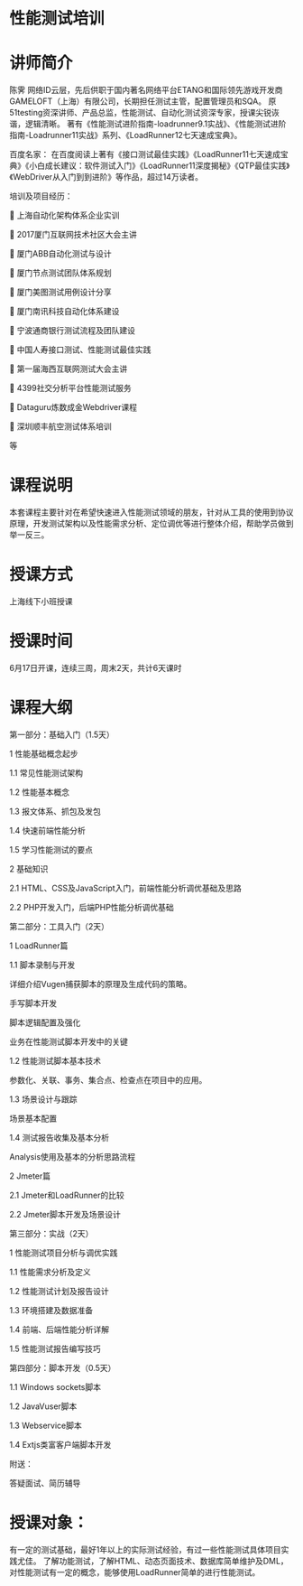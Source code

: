 # 性能测试培训
# 讲师简介
陈霁
网络ID云层，先后供职于国内著名网络平台ETANG和国际领先游戏开发商GAMELOFT（上海）有限公司，长期担任测试主管，配置管理员和SQA。
原51testing资深讲师、产品总监，性能测试、自动化测试资深专家，授课尖锐诙谐，逻辑清晰。
著有《性能测试进阶指南-loadrunner9.1实战》、《性能测试进阶指南-Loadrunner11实战》系列、《LoadRunner12七天速成宝典》。

百度名家：
在百度阅读上著有《接口测试最佳实践》《LoadRunner11七天速成宝典》《小白成长建议：软件测试入门》《LoadRunner11深度揭秘》《QTP最佳实践》《WebDriver从入门到到进阶》等作品，超过14万读者。

培训及项目经历：

	上海自动化架构体系企业实训

	2017厦门互联网技术社区大会主讲

	厦门ABB自动化测试与设计

	厦门节点测试团队体系规划

	厦门美图测试用例设计分享

	厦门南讯科技自动化体系建设

	宁波通商银行测试流程及团队建设

	中国人寿接口测试、性能测试最佳实践

	第一届海西互联网测试大会主讲

	4399社交分析平台性能测试服务

	Dataguru炼数成金Webdriver课程

	深圳顺丰航空测试体系培训

等


# 课程说明
本套课程主要针对在希望快速进入性能测试领域的朋友，针对从工具的使用到协议原理，开发测试架构以及性能需求分析、定位调优等进行整体介绍，帮助学员做到举一反三。
# 授课方式
上海线下小班授课
# 授课时间
6月17日开课，连续三周，周末2天，共计6天课时
# 课程大纲
第一部分：基础入门（1.5天）

1	性能基础概念起步

1.1	常见性能测试架构

1.2	性能基本概念

1.3	报文体系、抓包及发包

1.4	快速前端性能分析

1.5	学习性能测试的要点

2	基础知识 

2.1	HTML、CSS及JavaScript入门，前端性能分析调优基础及思路

2.2	PHP开发入门，后端PHP性能分析调优基础

第二部分：工具入门（2天）

1	LoadRunner篇  

1.1	脚本录制与开发

详细介绍Vugen捕获脚本的原理及生成代码的策略。

手写脚本开发

脚本逻辑配置及强化

业务在性能测试脚本开发中的关键

1.2	性能测试脚本基本技术

参数化、关联、事务、集合点、检查点在项目中的应用。

1.3	场景设计与跟踪

场景基本配置

1.4	测试报告收集及基本分析

Analysis使用及基本的分析思路流程

2	Jmeter篇

2.1	Jmeter和LoadRunner的比较

2.2	Jmeter脚本开发及场景设计

第三部分：实战（2天）

1	性能测试项目分析与调优实践 

1.1	性能需求分析及定义

1.2	性能测试计划及报告设计

1.3	环境搭建及数据准备

1.4	前端、后端性能分析详解

1.5	性能测试报告编写技巧

第四部分：脚本开发（0.5天）

1.1	Windows sockets脚本

1.2	JavaVuser脚本

1.3	Webservice脚本

1.4	Extjs类富客户端脚本开发


附送：

答疑面试、简历辅导


# 授课对象：
有一定的测试基础，最好1年以上的实际测试经验，有过一些性能测试具体项目实践尤佳。
了解功能测试，了解HTML、动态页面技术、数据库简单维护及DML，对性能测试有一定的概念，能够使用LoadRunner简单的进行性能测试。



